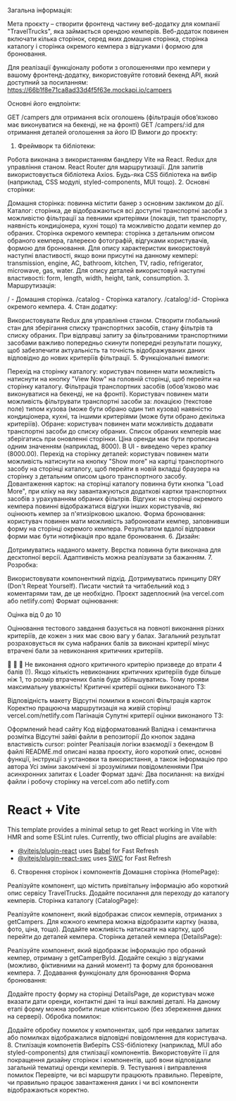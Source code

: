Загальна інформація:

Мета проєкту – створити фронтенд частину веб-додатку для компанії "TravelTrucks", яка займається орендою кемперів. Веб-додаток повинен включати кілька сторінок, серед яких домашня сторінка, сторінка каталогу і сторінка окремого кемпера з відгуками і формою для бронювання.

Для реалізації функціоналу роботи з оголошеннями про кемпери у вашому фронтенд-додатку, використовуйте готовий бекенд API, який доступний за посиланням: https://66b1f8e71ca8ad33d4f5f63e.mockapi.io/campers

Основні його ендпоінти:

GET /campers для отримання всіх оголошень (фільтрація обов’язково має виконуватися на бекенді, не на фронті)
GET /campers/:id для отримання деталей оголошення за його ID
Вимоги до проєкту:

1. Фреймворк та бібліотеки:

Робота виконана з використанням бандлеру Vite на React.
Redux для управління станом.
React Router для маршрутизації.
Для запитів використовується бібліотека Axios.
Будь-яка CSS бібліотека на вибір (наприклад, CSS модулі, styled-components, MUI тощо). 2. Основні сторінки:

Домашня сторінка: повинна містити банер з основним закликом до дії.
Каталог: сторінка, де відображаються всі доступні транспортні засоби з можливістю фільтрації за певними критеріями (локація, тип транспорту, наявність кондиціонера, кухні тощо) та можливістю додати кемпер до обраних.
Сторінка окремого кемпера: сторінка з детальним описом обраного кемпера, галереєю фотографій, відгуками користувачів, формою для бронювання. Для опиcу характеристик використовуй наступні властивості, якщо вони присутні на данному кемпері: transmission, engine, AC, bathroom, kitchen, TV, radio, refrigerator, microwave, gas, water. Для опиcу деталей використовуй наступні властивості: form, length, width, height, tank, consumption. 3. Маршрутизація:

/ - Домашня сторінка.
/catalog - Сторінка каталогу.
/catalog/:id- Сторінка окремого кемпера. 4. Стан додатку:

Використовувати Redux для управління станом.
Створити глобальний стан для зберігання списку транспортних засобів, стану фільтрів та списку обраних.
При відправці запиту за фільтрованими транспортними засобами важливо попередньо скинути попередні результати пошуку, щоб забезпечити актуальність та точність відображуваних даних відповідно до нових критеріїв фільтрації. 5. Функціональні вимоги:

Перехід на сторінку каталогу: користувач повинен мати можливість натиснути на кнопку "View Now" на головній сторінці, щоб перейти на сторінку каталогу.
Фільтрація транспортних засобів (обов’язково має виконуватися на бекенді, не на фронті). Користувач повинен мати можливість фільтрувати транспортні засоби за:
локацією (текстове поле)
типом кузова (може бути обрано один тип кузова)
наявністю кондиціонера, кухні, та іншими критеріями (може бути обрано декілька критеріїв).
Обране: користувач повинен мати можливість додавати транспортні засоби до списку обраних. Список обраних кемперів має зберігатись при оновленні сторінки.
Ціна оренди має бути прописана одним значенням (наприклад, 8000). В UI - виведено через крапку (8000.00).
Перехід на сторінку деталей: користувач повинен мати можливість натиснути на кнопку "Show more" на картці транспортного засобу на сторінці каталогу, щоб перейти в новій вкладці браузера на сторінку з детальним описом цього транспортного засобу.
Довантаження карток: на сторінці каталогу повинна бути кнопка "Load More", при кліку на яку завантажуються додаткові картки транспортних засобів з урахуванням обраних фільтрів.
Відгуки: на сторінці окремого кемпера повинні відображатися відгуки інших користувачів, які оцінюють кемпер за п'ятизірковою шкалою.
Форма бронювання: користувач повинен мати можливість забронювати кемпер, заповнивши форму на сторінці окремого кемпера. Результатом вдалої відправки форми має бути нотифікація про вдале бронювання. 6. Дизайн:

Дотримуватись наданого макету.
Верстка повинна бути виконана для десктопної версії. Адаптивність можна реалізувати за бажанням. 7. Розробка:

Використовувати компонентний підхід.
Дотримуватись принципу DRY (Don't Repeat Yourself).
Писати чистий та читабельний код з коментарями там, де це необхідно.
Проєкт задеплоєний (на vercel.com або netlify.com)
Формат оцінювання:

Оцінка від 0 до 10

Оцінювання тестового завдання базується на повноті виконання різних критеріїв, де кожен з них має свою вагу у балах. Загальний результат розраховується як сума набраних балів за виконані критерії мінус втрачені бали за невиконання критичних критеріїв.

🚨 🚨 🚨 Не виконання одного критичного критерію призведе до втрати 4 балів (!). Якщо кількість невиконаних критичних критеріїв буде більше ніж 1, то розмір втрачених балів буде збільшуватись. Тому прояви максимальну уважність!
Критичні критерії оцінки виконаного ТЗ:

Відповідність макету
Відсутні помилки в консолі
Фільтрація карток
Коректно працююча маршрутизація на живій сторінці vercel.com/netlify.com
Пагінація
Супутні критерії оцінки виконаного ТЗ:

Оформлений head сайту
Код відформатований
Валідна і семантична розмітка
Відсутні зайві файли в репозиторії
До кнопок задана властивість cursor: pointer
Реалізація логіки взаємодії з бекендом
В файлі README.md описані назва проєкту, його короткий опис, основні функції, інструкції з установки та використання, а також інформацію про автора
Усі зміни закомічені зі зрозумілими повідомленнями
При асинхронних запитах є Loader
Формат здачi:
Два посилання: на вихідні файли і робочу сторінку на vercel.com або netlify.com

# React + Vite

This template provides a minimal setup to get React working in Vite with HMR and some ESLint rules.
Currently, two official plugins are available:

- [@vitejs/plugin-react](https://github.com/vitejs/vite-plugin-react/blob/main/packages/plugin-react/README.md) uses [Babel](https://babeljs.io/) for Fast Refresh
- [@vitejs/plugin-react-swc](https://github.com/vitejs/vite-plugin-react-swc) uses [SWC](https://swc.rs/) for Fast Refresh

6. Створення сторінок і компонентів
   Домашня сторінка (HomePage):

Реалізуйте компонент, що містить привітальну інформацію або короткий опис сервісу TravelTrucks.
Додайте посилання для переходу до каталогу кемперів.
Сторінка каталогу (CatalogPage):

Реалізуйте компонент, який відображає список кемперів, отриманих з getCampers.
Для кожного кемпера можна відобразити картку (назва, фото, ціна, тощо).
Додайте можливість натискати на картку, щоб перейти до деталей кемпера.
Сторінка деталей кемпера (DetailsPage):

Реалізуйте компонент, який відображає інформацію про обраний кемпер, отриману з getCamperById.
Додайте секцію з відгуками (можливо, фіктивними на даний момент) та форму для бронювання кемпера. 7. Додавання функціоналу для бронювання
Форма бронювання:

Додайте просту форму на сторінці DetailsPage, де користувач може вказати дати оренди, контактні дані та інші важливі деталі.
На даному етапі форму можна зробити лише клієнтською (без збереження даних на сервері).
Обробка помилок:

Додайте обробку помилок у компонентах, щоб при невдалих запитах або помилках відображалися відповідні повідомлення для користувача. 8. Стилізація компонетів
Виберіть CSS-бібліотеку (наприклад, MUI або styled-components) для стилізації компонентів.
Використовуйте її для покращення дизайну сторінок і компонентів, щоб вони відповідали загальній тематиці оренди кемперів. 9. Тестування і виправлення помилок
Перевірте, чи всі маршрути працюють правильно.
Перевірте, чи правильно працює завантаження даних і чи всі компоненти відображаються коректно.
